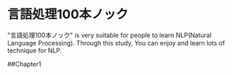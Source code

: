 # 言語処理100本ノック

"言語処理100本ノック" is very suitable for people to learn NLP(Natural Language Processing). Through this study, You can enjoy and learn lots of technique for NLP.




##Chapter1
